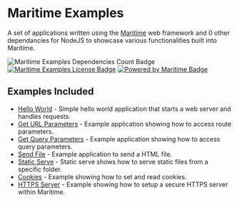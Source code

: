 # Maritime Examples

A set of applications written using the [Maritime](https://github.com/t0mgithub/maritime) web framework and 0 other dependancies for NodeJS to showcase various functionalities built into Maritime.

![Maritime Examples Dependencies Count Badge](https://img.shields.io/badge/dependencies-0-success)
[![Maritime Examples License Badge](https://img.shields.io/badge/license-MIT-blue)](LICENSE)
[![Powered by Maritime Badge](https://img.shields.io/badge/powered%20by-maritime-red)](https://github.com/t0mgithub/maritime)

## Examples Included

- [Hello World](/hello-world) - Simple hello world application that starts a web server and handles requests.
- [Get URL Parameters](/get-url-parameters) - Example application showing how to access route parameters.
- [Get Query Parameters](/get-query-parameters) - Example application showing how to access query parameters.
- [Send File](/send-file) - Example application to send a HTML file.
- [Static Serve](/static-serve) - Static serve shows how to serve static files from a specific folder.
- [Cookies](/cookies) - Example showing how to set and read cookies.
- [HTTPS Server](/https-server) - Example showing how to setup a secure HTTPS server within Maritime.
